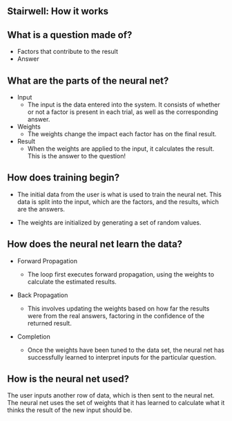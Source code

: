 ## Stairwell: How it works


## What is a question made of?

- Factors that contribute to the result
- Answer

## What are the parts of the neural net?

- Input
    - The input is the data entered into the system. It consists of whether or not a factor is present in each trial,
      as well as the corresponding answer.
- Weights
    - The weights change the impact each factor has on the final result.
- Result
    - When the weights are applied to the input, it calculates the result. This is the answer to the question!

## How does training begin?

 - The initial data from the user is what is used to train the neural net.
   This data is split into the input, which are the factors, and the results, which
   are the answers.

 - The weights are initialized by generating a set of random values.

## How does the neural net learn the data?

 - Forward Propagation
    - The loop first executes forward propagation, using the weights to calculate the estimated results.

 - Back Propagation
    - This involves updating the weights based on how far the results were from
      the real answers, factoring in the confidence of
      the returned result.

 - Completion
    - Once the weights have been tuned to the data set, the neural net has
      successfully learned to interpret inputs for the particular question.

## How is the neural net used?

The user inputs another row of data, which is then sent to the neural net. The
neural net uses the set of weights that it has learned to calculate what it
thinks the result of the new input should be.
